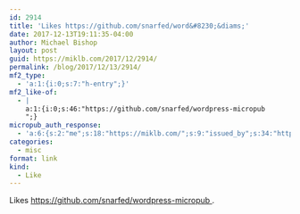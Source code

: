 ```yaml
---
id: 2914
title: 'Likes https://github.com/snarfed/word&#8230;&diams;'
date: 2017-12-13T19:11:35-04:00
author: Michael Bishop
layout: post
guid: https://miklb.com/2017/12/2914/
permalink: /blog/2017/12/13/2914/
mf2_type:
  - 'a:1:{i:0;s:7:"h-entry";}'
mf2_like-of:
  - |
    a:1:{i:0;s:46:"https://github.com/snarfed/wordpress-micropub
    ";}
micropub_auth_response:
  - 'a:6:{s:2:"me";s:18:"https://miklb.com/";s:9:"issued_by";s:34:"https://tokens.indieauth.com/token";s:9:"client_id";s:27:"http://cweiske.de/shpub.htm";s:9:"issued_at";s:10:"1493939659";s:5:"scope";s:6:"create";s:5:"nonce";s:9:"430847497";}'
categories:
  - misc
format: link
kind:
  - Like
---
```

<p>Likes <a class="u-like-of" href="https://github.com/snarfed/wordpress-micropub
">https://github.com/snarfed/wordpress-micropub
</a>.</p>
